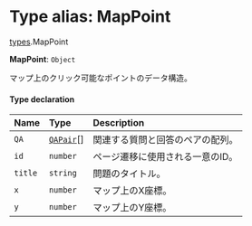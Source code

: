 # Type alias: MapPoint

[types](../modules/types.md).MapPoint

 **MapPoint**: `Object`

マップ上のクリック可能なポイントのデータ構造。

#### Type declaration

| Name | Type | Description |
| :------ | :------ | :------ |
| `QA` | [`QAPair`](../interfaces/types.QAPair.md)[] | 関連する質問と回答のペアの配列。 |
| `id` | `number` | ページ遷移に使用される一意のID。 |
| `title` | `string` | 問題のタイトル。 |
| `x` | `number` | マップ上のX座標。 |
| `y` | `number` | マップ上のY座標。 |
